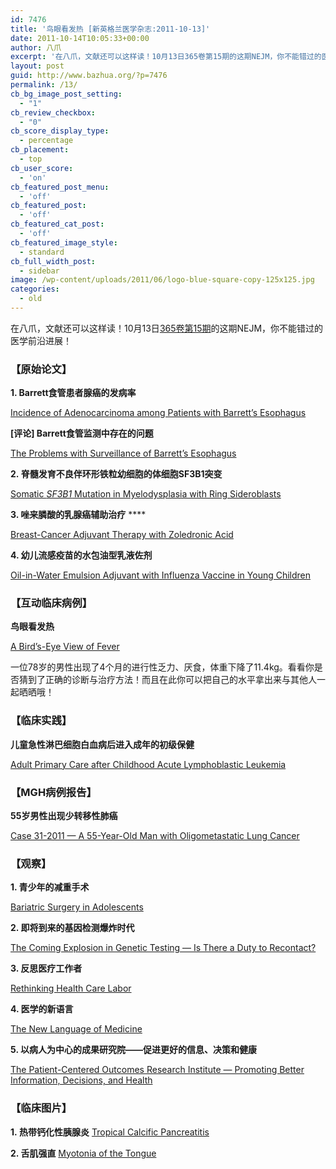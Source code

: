 ```yaml
---
id: 7476
title: '鸟眼看发热 [新英格兰医学杂志:2011-10-13]'
date: 2011-10-14T10:05:33+00:00
author: 八爪
excerpt: '在八爪，文献还可以这样读！10月13日365卷第15期的这期NEJM，你不能错过的医学前沿进展！ '
layout: post
guid: http://www.bazhua.org/?p=7476
permalink: /13/
cb_bg_image_post_setting:
  - "1"
cb_review_checkbox:
  - "0"
cb_score_display_type:
  - percentage
cb_placement:
  - top
cb_user_score:
  - 'on'
cb_featured_post_menu:
  - 'off'
cb_featured_post:
  - 'off'
cb_featured_cat_post:
  - 'off'
cb_featured_image_style:
  - standard
cb_full_width_post:
  - sidebar
image: /wp-content/uploads/2011/06/logo-blue-square-copy-125x125.jpg
categories:
  - old
---
```

在八爪，文献还可以这样读！10月13日<a href="http://www.nejm.org/toc/nejm/365/15" target="_self">365卷第15期</a>的这期NEJM，你不能错过的医学前沿进展！

### 【原始论文】

**1. Barrett食管患者腺癌的发病率**
  
[Incidence of Adenocarcinoma among Patients with Barrett&#8217;s Esophagus](http://www.nejm.org/doi/full/10.1056/NEJMoa1103042)
  
**[评论] Barrett食管监测中存在的问题**
  
[The Problems with Surveillance of Barrett&#8217;s Esophagus](http://www.nejm.org/doi/full/10.1056/NEJMe1108435)

**2. 脊髓发育不良伴环形铁粒幼细胞的体细胞SF3B1突变**
  
[Somatic _SF3B1_ Mutation in Myelodysplasia with Ring Sideroblasts](http://www.nejm.org/doi/full/10.1056/NEJMoa1103283)

**3. 唑来膦酸的乳腺癌辅助治疗** ****
  
[Breast-Cancer Adjuvant Therapy with Zoledronic Acid](http://www.nejm.org/doi/full/10.1056/NEJMoa1105195)

**4. 幼儿流感疫苗的水包油型乳液佐剂**
  
[Oil-in-Water Emulsion Adjuvant with Influenza Vaccine in Young Children](http://www.nejm.org/doi/full/10.1056/NEJMoa1010331)

### 【互动临床病例】

**鸟眼看发热**
  
[A Bird&#8217;s-Eye View of Fever](http://www.nejm.org/doi/full/10.1056/NEJMimc1104827)
  
一位78岁的男性出现了4个月的进行性乏力、厌食，体重下降了11.4kg。看看你是否猜到了正确的诊断与治疗方法！而且在此你可以把自己的水平拿出来与其他人一起晒晒哦！

### 【临床实践】

**儿童急性淋巴细胞白血病后进入成年的初级保健**
  
[Adult Primary Care after Childhood Acute Lymphoblastic Leukemia](http://www.nejm.org/doi/full/10.1056/NEJMcp1103645)

### 【MGH病例报告】

**55岁男性出现少转移性肺癌**
  
[Case 31-2011 — A 55-Year-Old Man with Oligometastatic Lung Cancer](http://www.nejm.org/doi/full/10.1056/NEJMcpc1013930)

### 【观察】

**1. 青少年的减重手术**
  
[Bariatric Surgery in Adolescents](http://www.nejm.org/doi/full/10.1056/NEJMp1109981)

**2. 即将到来的基因检测爆炸时代**
  
[The Coming Explosion in Genetic Testing — Is There a Duty to Recontact?](http://www.nejm.org/doi/full/10.1056/NEJMp1107564)

**3. 反思医疗工作者**
  
[Rethinking Health Care Labor](http://www.nejm.org/doi/full/10.1056/NEJMp1109649)

**4. 医学的新语言**
  
[The New Language of Medicine](http://www.nejm.org/doi/full/10.1056/NEJMp1107278)

**5. 以病人为中心的成果研究院——促进更好的信息、决策和健康**
  
[The Patient-Centered Outcomes Research Institute — Promoting Better Information, Decisions, and Health](http://www.nejm.org/doi/full/10.1056/NEJMp1109407)

### 【临床图片】

**1. 热带钙化性胰腺炎** [Tropical Calcific Pancreatitis](http://www.nejm.org/doi/full/10.1056/NEJMicm1101168)

**2. 舌肌强直** [Myotonia of the Tongue](http://www.nejm.org/doi/full/10.1056/NEJMicm1014605)
